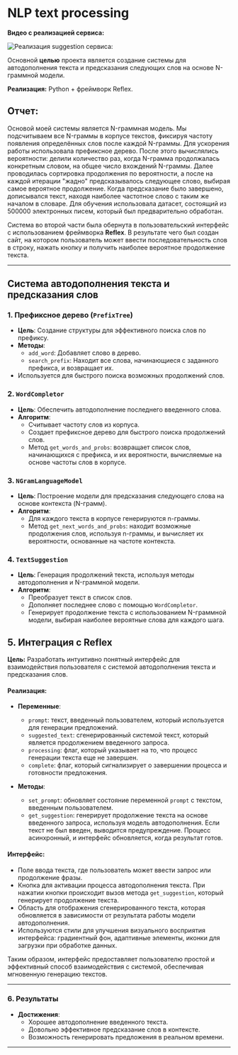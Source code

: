 # NLP text processing
**Видео с реализацией сервиса:**

![Реализация suggestion сервиса:](https://github.com/Doranastasia/nlp_text_processing/blob/main/suggestion%20video.gif)

Основной **целью** проекта является создание системы для автодополнения текста и предсказания следующих слов на основе N-граммной модели. 

**Реализация:** Python + фреймворк Reflex.

## Отчет:

Основой моей системы является N-граммная модель. Мы подсчитываем все N-граммы в корпусе текстов, фиксируя частоту появления определённых слов после каждой N-граммы. Для ускорения работы использовала префиксное дерево. После этого вычислялись вероятности: делили количество раз, когда N-грамма продолжалась конкретным словом, на общее число вхождений N-граммы. Далее проводилась сортировка продолжения по вероятности, а после на каждой итерации "жадно" предсказывалось следующее слово, выбирая самое вероятное продолжение. Когда предсказание было завершено, дописывался текст, находя наиболее частотное слово с таким же началом в словаре. Для обучения использовала датасет, состоящий из 500000 электронных писем, который был предварительно обработан.

Система во второй части была обернута в пользовательский интерфейс с использованием фреймворка **Reflex**. В результате чего был создан сайт, на котором пользователь может ввести последовательность слов в строку, нажать кнопку и получить наиболее вероятное продолжение текста.

---
## Система автодополнения текста и предсказания слов

### 1. **Префиксное дерево (`PrefixTree`)**

- **Цель**: Создание структуры для эффективного поиска слов по префиксу.
- **Методы**:
  - `add_word`: Добавляет слово в дерево.
  - `search_prefix`: Находит все слова, начинающиеся с заданного префикса, и возвращает их.
- Используется для быстрого поиска возможных продолжений слов.

### 2. **`WordCompletor`**

- **Цель**: Обеспечить автодополнение последнего введенного слова.
- **Алгоритм**:
  - Считывает частоту слов из корпуса.
  - Создает префиксное дерево для быстрого поиска продолжений слов.
  - Метод `get_words_and_probs`: возвращает список слов, начинающихся с префикса, и их вероятности, вычисляемые на основе частоты слов в корпусе.

### 3. **`NGramLanguageModel`**

- **Цель**: Построение модели для предсказания следующего слова на основе контекста (N-грамм).
- **Алгоритм**:
  - Для каждого текста в корпусе генерируются n-граммы.
  - Метод `get_next_words_and_probs`: находит возможные продолжения слов, используя n-граммы, и вычисляет их вероятности, основанные на частоте контекста.

### 4. **`TextSuggestion`**

- **Цель**: Генерация продолжений текста, используя методы автодополнения и N-граммной модели.
- **Алгоритм**:
  - Преобразует текст в список слов.
  - Дополняет последнее слово с помощью `WordCompletor`.
  - Генерирует продолжение текста с использованием N-граммной модели, выбирая наиболее вероятные слова для каждого шага.

## 5. Интеграция с Reflex

**Цель:** Разработать интуитивно понятный интерфейс для взаимодействия пользователя с системой автодополнения текста и предсказания слов.

#### Реализация:
- **Переменные**:
    - `prompt`: текст, введенный пользователем, который используется для генерации предложений.
    - `suggested_text`: сгенерированный системой текст, который является продолжением введенного запроса.
    - `processing`: флаг, который указывает на то, что процесс генерации текста еще не завершен.
    - `complete`: флаг, который сигнализирует о завершении процесса и готовности предложения.

- **Методы**:
    - `set_prompt`: обновляет состояние переменной `prompt` с текстом, введенным пользователем.
    - `get_suggestion`: генерирует продолжение текста на основе введенного запроса, используя модель автодополнения. Если текст не был введен, выводится предупреждение. Процесс асинхронный, и интерфейс обновляется, когда результат готов.

#### Интерфейс:
- Поле ввода текста, где пользователь может ввести запрос или продолжение фразы.
- Кнопка для активации процесса автодополнения текста. При нажатии кнопки происходит вызов метода `get_suggestion`, который генерирует продолжение текста.
- Область для отображения сгенерированного текста, которая обновляется в зависимости от результата работы модели автодополнения.
- Используются стили для улучшения визуального восприятия интерфейса: градиентный фон, адаптивные элементы, иконки для загрузки при обработке данных.

Таким образом, интерфейс предоставляет пользователю простой и эффективный способ взаимодействия с системой, обеспечивая мгновенную генерацию текстов.

---

### 6. **Результаты**

- **Достижения**:
  - Хорошее автодополнение введенного текста.
  - Довольно эффективное предсказание слов в контексте.
  - Возможность генерировать предложения в реальном времени.
    
---

